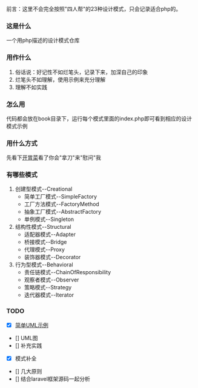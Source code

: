 前言：这里不会完全按照"四人帮"的23种设计模式，只会记录适合php的。

### 这是什么
一个用php描述的设计模式仓库

### 用作什么
1. 俗话说：好记性不如烂笔头，记录下来，加深自己的印象
2. 烂笔头不如理解，使用示例来充分理解
3. 理解不如实践

### 怎么用
代码都会放在book目录下，运行每个模式里面的index.php即可看到相应的设计模式示例

### 用什么方式
先看下[开胃菜][2]看了你会"拿刀"来"慰问"我

### 有哪些模式
1. 创建型模式--Creational
    * 简单工厂模式--SimpleFactory
    * 工厂方法模式--FactoryMethod
    * 抽象工厂模式--AbstractFactory
    * 单例模式--Singleton
2. 结构性模式--Structural
    * 适配器模式--Adapter
    * 桥接模式--Bridge
    * 代理模式--Proxy
    * 装饰器模式--Decorator
3. 行为型模式--Behavioral
    * 责任链模式--ChainOfResponsibility
    * 观察者模式--Observer
    * 策略模式--Strategy
    * 迭代器模式--Iterator

### TODO
* [x] [简单UML示例][1]
* [] UML图
* [] 补充实践
* [x] 模式补全
* [] 几大原则
* [] 结合laravel框架源码一起分析

[1]: ./uml.md
[2]: ./Polymorphism.php